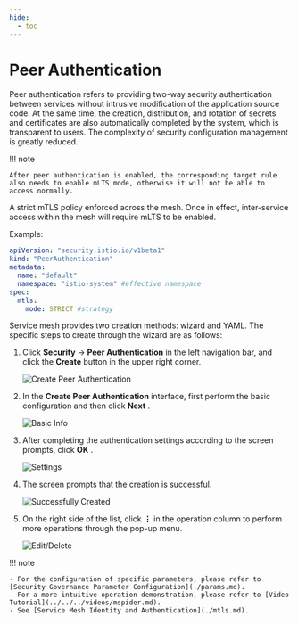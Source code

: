 ```yaml
---
hide:
  - toc
---
```


# Peer Authentication

Peer authentication refers to providing two-way security authentication between services without intrusive modification of the application source code. At the same time, the creation, distribution, and rotation of secrets and certificates are also automatically completed by the system, which is transparent to users. The complexity of security configuration management is greatly reduced.

!!! note

    After peer authentication is enabled, the corresponding target rule also needs to enable mLTS mode, otherwise it will not be able to access normally.

A strict mTLS policy enforced across the mesh. Once in effect, inter-service access within the mesh will require mLTS to be enabled.

Example:

```yaml
apiVersion: "security.istio.io/v1beta1"
kind: "PeerAuthentication"
metadata:
  name: "default"
  namespace: "istio-system" #effective namespace
spec:
  mtls:
    mode: STRICT #strategy
```

Service mesh provides two creation methods: wizard and YAML. The specific steps to create through the wizard are as follows:

1. Click __Security__ -> __Peer Authentication__ in the left navigation bar, and click the __Create__ button in the upper right corner.

    ![Create Peer Authentication](https://docs.daocloud.io/daocloud-docs-images/docs/en/docs/mspider/user-guide/images/peer01.png)

2. In the __Create Peer Authentication__ interface, first perform the basic configuration and then click __Next__ .

    ![Basic Info](https://docs.daocloud.io/daocloud-docs-images/docs/en/docs/mspider/user-guide/images/peer02.png)

3. After completing the authentication settings according to the screen prompts, click __OK__ .

    ![Settings](https://docs.daocloud.io/daocloud-docs-images/docs/en/docs/mspider/user-guide/images/peer03.png)

4. The screen prompts that the creation is successful.

    ![Successfully Created](https://docs.daocloud.io/daocloud-docs-images/docs/en/docs/mspider/user-guide/images/peer04.png)

5. On the right side of the list, click __⋮__ in the operation column to perform more operations through the pop-up menu.

    ![Edit/Delete](https://docs.daocloud.io/daocloud-docs-images/docs/en/docs/mspider/user-guide/images/peer05.png)

!!! note

    - For the configuration of specific parameters, please refer to [Security Governance Parameter Configuration](./params.md).
    - For a more intuitive operation demonstration, please refer to [Video Tutorial](../../../videos/mspider.md).
    - See [Service Mesh Identity and Authentication](./mtls.md).
